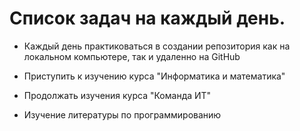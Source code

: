 # Список задач на каждый день.

* Каждый день практиковаться в создании репозитория как на локальном компьютере, так и удаленно на GitHub

* Приступить к изучению  курса "Информатика и математика" 

* Продолжать изучения курса "Команда ИТ"

* Изучение литературы по программированию

